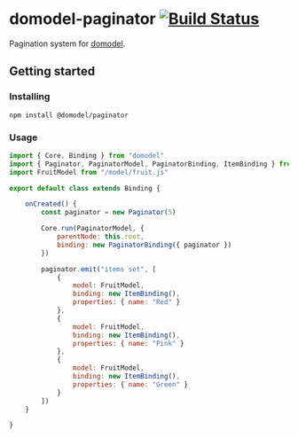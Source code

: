 # domodel-paginator [![Build Status](https://travis-ci.com/thoughtsunificator/domodel-paginator.svg?branch=master)](https://travis-ci.com/thoughtsunificator/domodel-paginator)

Pagination system for [domodel](https://github.com/thoughtsunificator/domodel).

## Getting started

### Installing

``npm install @domodel/paginator``

### Usage

```javascript
import { Core, Binding } from "domodel"
import { Paginator, PaginatorModel, PaginatorBinding, ItemBinding } from "@domodel/paginator"
import FruitModel from "/model/fruit.js"

export default class extends Binding {

	onCreated() {
		const paginator = new Paginator(5)

		Core.run(PaginatorModel, {
			parentNode: this.root,
			binding: new PaginatorBinding({ paginator })
		})

		paginator.emit("items set", [
			{
				model: FruitModel,
				binding: new ItemBinding(),
				properties: { name: "Red" }
			},
			{
				model: FruitModel,
				binding: new ItemBinding(),
				properties: { name: "Pink" }
			},
			{
				model: FruitModel,
				binding: new ItemBinding(),
				properties: { name: "Green" }
			}
		])
	}

}
```
